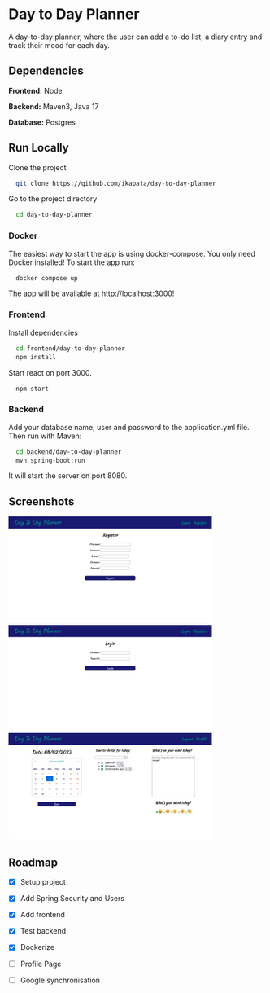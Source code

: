 
# Day to Day Planner

A day-to-day planner, where the user can add a to-do list, a diary entry and track their mood for each day. 




## Dependencies

**Frontend:** Node

**Backend:** Maven3, Java 17

**Database:**  Postgres

## Run Locally

Clone the project

```bash
  git clone https://github.com/ikapata/day-to-day-planner 
```

Go to the project directory

```bash
  cd day-to-day-planner
```

### Docker
The easiest way to start the app is using docker-compose. 
You only need Docker installed!
To start the app run:
```bash
  docker compose up
```
The app will be available at http://localhost:3000!


### Frontend

Install dependencies

```bash
  cd frontend/day-to-day-planner
  npm install
```

Start react on port 3000.

```bash
  npm start
```

### Backend

Add your database name, user and password to the application.yml file. Then run with Maven:

```bash
  cd backend/day-to-day-planner
  mvn spring-boot:run
```

It will start the server on port 8080.



## Screenshots

<img src="images/register_page.png" width="400px">
<img src="images/login_page.png" width="400px">
<img src="images/calendar.png" width="400px">


## Roadmap

- [x]  Setup project
- [x]  Add Spring Security and Users 
- [x]  Add frontend
- [x]  Test backend
- [x]  Dockerize
- [ ]  Profile Page
- [ ]  Google synchronisation

